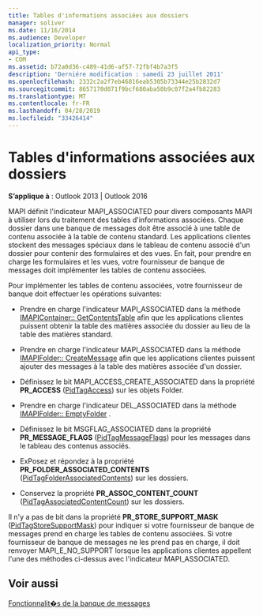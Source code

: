 ```yaml
---
title: Tables d'informations associées aux dossiers
manager: soliver
ms.date: 11/16/2014
ms.audience: Developer
localization_priority: Normal
api_type:
- COM
ms.assetid: b72a0d36-c489-41d6-af57-72fbf4b7a3f5
description: 'Derniére modification : samedi 23 juillet 2011'
ms.openlocfilehash: 2332c2a2f7eb46816eab5305b73344e25b2832d7
ms.sourcegitcommit: 8657170d071f9bcf680aba50b9c07f2a4fb82283
ms.translationtype: MT
ms.contentlocale: fr-FR
ms.lasthandoff: 04/28/2019
ms.locfileid: "33426414"
---
```

# <a name="folder-associated-information-tables"></a>Tables d'informations associées aux dossiers

  
  
**S’applique à** : Outlook 2013 | Outlook 2016 
  
MAPI définit l'indicateur MAPI_ASSOCIATED pour divers composants MAPI à utiliser lors du traitement des tables d'informations associées. Chaque dossier dans une banque de messages doit être associé à une table de contenu associée à la table de contenu standard. Les applications clientes stockent des messages spéciaux dans le tableau de contenu associé d'un dossier pour contenir des formulaires et des vues. En fait, pour prendre en charge les formulaires et les vues, votre fournisseur de banque de messages doit implémenter les tables de contenu associées.
  
Pour implémenter les tables de contenu associées, votre fournisseur de banque doit effectuer les opérations suivantes:
  
- Prendre en charge l'indicateur MAPI_ASSOCIATED dans la méthode [IMAPIContainer:: GetContentsTable](imapicontainer-getcontentstable.md) afin que les applications clientes puissent obtenir la table des matières associée du dossier au lieu de la table des matières standard. 
    
- Prendre en charge l'indicateur MAPI_ASSOCIATED dans la méthode [IMAPIFolder:: CreateMessage](imapifolder-createmessage.md) afin que les applications clientes puissent ajouter des messages à la table des matières associée d'un dossier. 
    
- Définissez le bit MAPI_ACCESS_CREATE_ASSOCIATED dans la propriété **PR_ACCESS** ([PidTagAccess](pidtagaccess-canonical-property.md)) sur les objets Folder.
    
- Prendre en charge l'indicateur DEL_ASSOCIATED dans la méthode [IMAPIFolder:: EmptyFolder](imapifolder-emptyfolder.md) . 
    
- Définissez le bit MSGFLAG_ASSOCIATED dans la propriété **PR_MESSAGE_FLAGS** ([PidTagMessageFlags](pidtagmessageflags-canonical-property.md)) pour les messages dans le tableau des contenus associés.
    
- ExPosez et répondez à la propriété **PR_FOLDER_ASSOCIATED_CONTENTS** ([PidTagFolderAssociatedContents](pidtagfolderassociatedcontents-canonical-property.md)) sur les dossiers.
    
- Conservez la propriété **PR_ASSOC_CONTENT_COUNT** ([PidTagAssociatedContentCount](pidtagassociatedcontentcount-canonical-property.md)) sur les dossiers.
    
Il n'y a pas de bit dans la propriété **PR_STORE_SUPPORT_MASK** ([PidTagStoreSupportMask](pidtagstoresupportmask-canonical-property.md)) pour indiquer si votre fournisseur de banque de messages prend en charge les tables de contenu associées. Si votre fournisseur de banque de messages ne les prend pas en charge, il doit renvoyer MAPI_E_NO_SUPPORT lorsque les applications clientes appellent l'une des méthodes ci-dessus avec l'indicateur MAPI_ASSOCIATED.
  
## <a name="see-also"></a>Voir aussi



[Fonctionnalit�s de la banque de messages](message-store-features.md)

